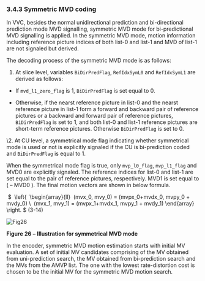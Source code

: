 ### 3.4.3    Symmetric MVD coding

In VVC, besides the normal unidirectional prediction and bi-directional prediction mode MVD signalling, symmetric MVD mode for bi-predictional MVD signalling is applied. In the symmetric MVD mode, motion information including reference picture indices of both list-0 and list-1 and MVD of list-1 are not signaled but derived. 

The decoding process of the symmetric MVD mode is as follows:

1. At slice level, variables `BiDirPredFlag`, `RefIdxSymL0` and `RefIdxSymL1` are derived as follows:

* If `mvd_l1_zero_flag` is 1, `BiDirPredFlag` is set equal to 0.

* Otherwise, if the nearst reference picture in list-0 and the nearst reference picture in list-1 form a forward and backward pair of reference pictures or a backward and forward pair of reference pictures, `BiDirPredFlag` is set to 1, and both list-0 and list-1 reference pictures are short-term reference pictures. Otherwise `BiDirPredFlag` is set to 0. 

\2.    At CU level, a symmetrical mode flag indicating whether symmetrical mode is used or not is explicitly signaled if the CU is bi-prediction coded and `BiDirPredFlag` is equal to 1. 

When the symmetrical mode flag is true, only `mvp_l0_flag`, `mvp_l1_flag` and MVD0 are explicitly signaled. The reference indices for list-0 and list-1 are set equal to the pair of reference pictures, respectively. MVD1 is set equal to ( – MVD0 ). The final motion vectors are shown in below formula.

​                              $
​    \left\{
​                \begin{array}{ll}
​                  (mvx_0, mvy_0) = (mvpx_0+mvdx_0, mvpy_0 + mvdy_0) \\
​                  (mvx_1, mvy_1) = (mvpx_1+mvdx_1, mvpy_1 + mvdy_1)
​                \end{array}
​              \right.
  $                         (3-14)

 ![Fig26](\imgs\Fig26.PNG)

**Figure** **26** **–** **Illustration for symmetrical MVD mode**



In the encoder, symmetric MVD motion estimation starts with initial MV evaluation. A set of initial MV candidates comprising of the MV obtained from uni-prediction search, the MV obtained from bi-prediction search and the MVs from the AMVP list. The one with the lowest rate-distortion cost is chosen to be the initial MV for the symmetric MVD motion search.